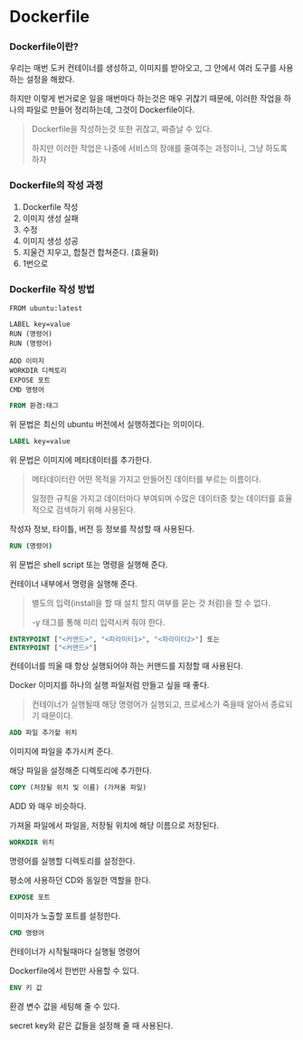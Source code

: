 # Dockerfile

### Dockerfile이란?

우리는 매번 도커 컨테이너를 생성하고, 이미지를 받아오고, 그 안에서 여러 도구를 사용하는 설정을 해왔다.

하지만 이렇게 번거로운 일을 매번마다 하는것은 매우 귀찮기 때문에, 이러한 작업을 하나의 파일로 만들어 정리하는데, 그것이 Dockerfile이다.

> Dockerfile을 작성하는것 또한 귀찮고, 짜증날 수 있다.
>
> 하지만 이러한 작업은 나중에 서비스의 장애를 줄여주는 과정이니, 그냥 하도록 하자

### Dockerfile의 작성 과정

1. Dockerfile 작성
2. 이미지 생성 실패
3. 수정
4. 이미지 생성 성공
5. 지울건 지우고, 합칠건 합쳐준다. (효율화)
6. 1번으로

### Dockerfile 작성 방법

``` docker
FROM ubuntu:latest

LABEL key=value
RUN (명령어)
RUN (명령어)

ADD 이미지
WORKDIR 디렉토리
EXPOSE 포트
CMD 명령어
```

``` dockerfile
FROM 환경:태그
```

위 문법은 최신의 ubuntu 버전에서 실행하겠다는 의미이다.



``` dockerfile
LABEL key=value
```

위 문법은 이미지에 메타데이터를 추가한다.

> 메타데이터란 어떤 목적을 가지고 만들어진 데이터를 부르는 이름이다.
>
> 일정한 규칙을 가지고 데이터마다 부여되며 수많은 데이터중 찾는 데이터를 효율적으로 검색하기 위해 사용된다.

작성자 정보, 타이틀, 버전 등 정보를 작성할 때 사용된다.

``` dockerfile
RUN (명령어)
```

위 문법은 shell script 또는 명령을 실행해 준다.

컨테이너 내부에서 명령을 실행해 준다.

>  별도의 입력(install을 할 때 설치 할지 여부를 묻는 것 처럼)을 할 수 없다.
>
>  -y 태그를 통해 미리 입력시켜 줘야 한다.

``` dockerfile
ENTRYPOINT ["<커맨드>", "<파라미터1>", "<파라미터2>"] 또는
ENTRYPOINT ["<커맨드>"]
```

컨테이너를 띄울 때 항상 실행되어야 하는 커맨드를 지정할 때 사용된다.

Docker 이미지를 하나의 실행 파일처럼 만들고 싶을 때 좋다.

> 컨테이너가 실행될때 해당 명령어가 실행되고, 프로세스가 죽을때 알아서 종료되기 때문이다.

``` dockerfile
ADD 파일 추가할 위치
```

이미지에 파일을 추가시켜 준다.

해당 파일을 설정해준 디렉토리에 추가한다.

``` dockerfile
COPY (저장될 위치 및 이름) (가져올 파일)
```

ADD 와 매우 비슷하다.

가져올 파일에서 파일을, 저장될 위치에 해당 이름으로 저장된다.

```dockerfile
WORKDIR 위치
```

명령어를 실행할 디렉토리를 설정한다.

평소에 사용하던 CD와 동일한 역할을 한다.

``` dockerfile
EXPOSE 포트
```

이미자가 노출할 포트를 설정한다.

``` dockerfile
CMD 명령어
```

컨테이너가 시작될때마다 실행될 명령어

Dockerfile에서 한번만 사용할 수 있다.

``` dockerfile
ENV 키 값
```

환경 변수 값을 세팅해 줄 수 있다.

secret key와 같은 값들을 설정해 줄 때 사용된다.